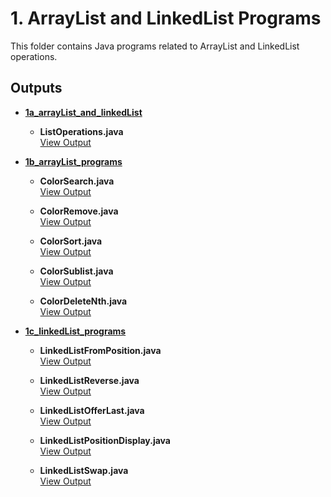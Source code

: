 # 1. ArrayList and LinkedList Programs

This folder contains Java programs related to ArrayList and LinkedList operations.

## Outputs

- **[1a_arrayList_and_linkedList](./1a_arrayList_and_linkedList)**

    - **ListOperations.java**  
      [View Output](./1a_arrayList_and_linkedList/1a.png)

- **[1b_arrayList_programs](./1b_arrayList_programs)**  

  - **ColorSearch.java**  
    [View Output](./1b_arrayList_programs/1b1.png)

  - **ColorRemove.java**  
    [View Output](./1b_arrayList_programs/1b2.png)

  - **ColorSort.java**  
    [View Output](./1b_arrayList_programs/1b3.png)

  - **ColorSublist.java**  
    [View Output](./1b_arrayList_programs/1b4.png)

  - **ColorDeleteNth.java**  
    [View Output](./1b_arrayList_programs/1b5.png)

- **[1c_linkedList_programs](./1c_linkedList_programs)**  

  - **LinkedListFromPosition.java**  
    [View Output](./1c_linkedList_programs/1c1.png)

  - **LinkedListReverse.java**  
    [View Output](./1c_linkedList_programs/1c2.png)

  - **LinkedListOfferLast.java**  
    [View Output](./1c_linkedList_programs/1c3.png)

  - **LinkedListPositionDisplay.java**  
    [View Output](./1c_linkedList_programs/1c4.png)

  - **LinkedListSwap.java**  
    [View Output](./1c_linkedList_programs/1c5.png)

